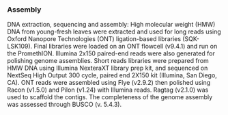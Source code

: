 ### Assembly
DNA extraction, sequencing and assembly: High molecular weight (HMW) DNA from young-fresh leaves were extracted and used for long reads using Oxford Nanopore Technologies (ONT) ligation-based libraries (SQK-LSK109). Final libraries were loaded on an ONT flowcell (v9.4.1) and run on the PromethION. Illumina 2x150 paired-end reads were also generated for polishing genome assemblies. Short reads libraries were prepared from HMW DNA using Illumina NexteraXT library prep kit, and sequenced on NextSeq High Output 300 cycle, paired end 2X150 kit (Illumina, San Diego, CA). ONT reads were assembled using Flye (v2.9.2) then polished using Racon (v1.5.0) and Pilon (v1.24) with Illumina reads. Ragtag (v2.1.0) was used to scaffold the contigs. The completeness of the genome assembly was assessed through BUSCO (v. 5.4.3). 
